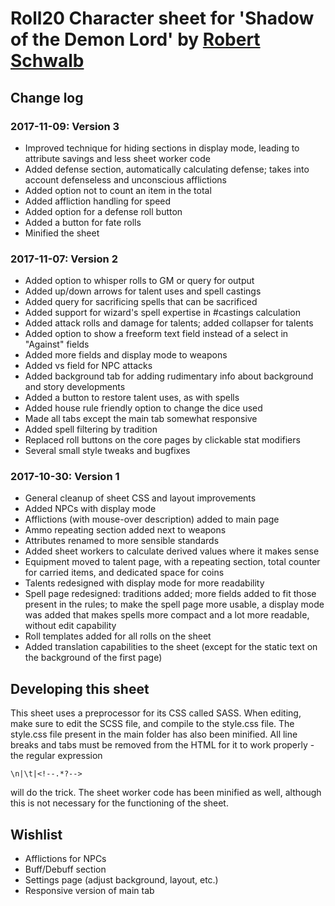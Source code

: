 # Roll20 Character sheet for 'Shadow of the Demon Lord' by [Robert Schwalb](http://schwalbentertainment.com)

## Change log
### 2017-11-09: Version 3
* Improved technique for hiding sections in display mode, leading to attribute savings and less sheet worker code
* Added defense section, automatically calculating defense; takes into account defenseless and unconscious afflictions
* Added option not to count an item in the total
* Added affliction handling for speed
* Added option for a defense roll button
* Added a button for fate rolls
* Minified the sheet

### 2017-11-07: Version 2
* Added option to whisper rolls to GM or query for output
* Added up/down arrows for talent uses and spell castings
* Added query for sacrificing spells that can be sacrificed
* Added support for wizard's spell expertise in #castings calculation
* Added attack rolls and damage for talents; added collapser for talents
* Added option to show a freeform text field instead of a select in "Against" fields
* Added more fields and display mode to weapons
* Added vs field for NPC attacks
* Added background tab for adding rudimentary info about background and story developments
* Added a button to restore talent uses, as with spells
* Added house rule friendly option to change the dice used
* Made all tabs except the main tab somewhat responsive
* Added spell filtering by tradition
* Replaced roll buttons on the core pages by clickable stat modifiers
* Several small style tweaks and bugfixes

### 2017-10-30: Version 1
* General cleanup of sheet CSS and layout improvements
* Added NPCs with display mode
* Afflictions (with mouse-over description) added to main page
* Ammo repeating section added next to weapons
* Attributes renamed to more sensible standards
* Added sheet workers to calculate derived values where it makes sense
* Equipment moved to talent page, with a repeating section, total counter for carried items, and dedicated space for coins
* Talents redesigned with display mode for more readability
* Spell page redesigned: traditions added; more fields added to fit those present in the rules; to make the spell page more usable, a display mode was added that makes spells more compact and a lot more readable, without edit capability
* Roll templates added for all rolls on the sheet
* Added translation capabilities to the sheet (except for the static text on the background of the first page)

## Developing this sheet
This sheet uses a preprocessor for its CSS called SASS. When editing, make sure to edit the SCSS file, and compile to the style.css file. The style.css file present in the main folder has also been minified. All line breaks and tabs must be removed from the HTML for it to work properly - the regular expression

    \n|\t|<!--.*?-->

will do the trick. The sheet worker code has been minified as well, although this is not necessary for the functioning of the sheet.

## Wishlist
* Afflictions for NPCs
* Buff/Debuff section
* Settings page (adjust background, layout, etc.)
* Responsive version of main tab
